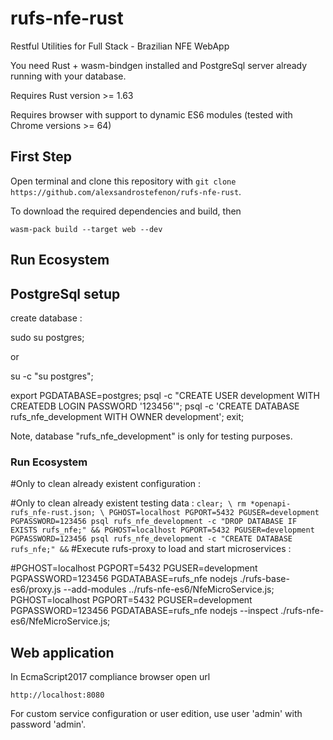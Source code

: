 # rufs-nfe-rust

Restful Utilities for Full Stack - Brazilian NFE WebApp

You need Rust + wasm-bindgen installed and PostgreSql server already running with your database.

Requires Rust version >= 1.63

Requires browser with support to dynamic ES6 modules (tested with Chrome versions >= 64)

## First Step

Open terminal and clone this repository with `git clone https://github.com/alexsandrostefenon/rufs-nfe-rust`.

To download the required dependencies and build, then

`wasm-pack build --target web --dev` 

## Run Ecosystem

## PostgreSql setup

create database :

sudo su postgres;

or

su -c "su postgres";

export PGDATABASE=postgres;
psql -c "CREATE USER development WITH CREATEDB LOGIN PASSWORD '123456'";
psql -c 'CREATE DATABASE rufs_nfe_development WITH OWNER development';
exit;

Note, database "rufs_nfe_development" is only for testing purposes.

### Run Ecosystem

#Only to clean already existent configuration :


#Only to clean already existent testing data :
`
clear; \
rm *openapi-rufs_nfe-rust.json; \
PGHOST=localhost PGPORT=5432 PGUSER=development PGPASSWORD=123456 psql rufs_nfe_development -c "DROP DATABASE IF EXISTS rufs_nfe;" &&
PGHOST=localhost PGPORT=5432 PGUSER=development PGPASSWORD=123456 psql rufs_nfe_development -c "CREATE DATABASE rufs_nfe;" &&
`
#Execute rufs-proxy to load and start microservices :

#PGHOST=localhost PGPORT=5432 PGUSER=development PGPASSWORD=123456 PGDATABASE=rufs_nfe nodejs ./rufs-base-es6/proxy.js --add-modules ../rufs-nfe-es6/NfeMicroService.js;
PGHOST=localhost PGPORT=5432 PGUSER=development PGPASSWORD=123456 PGDATABASE=rufs_nfe nodejs --inspect ./rufs-nfe-es6/NfeMicroService.js;

## Web application

In EcmaScript2017 compliance browser open url

`http://localhost:8080`

For custom service configuration or user edition, use user 'admin' with password 'admin'.
